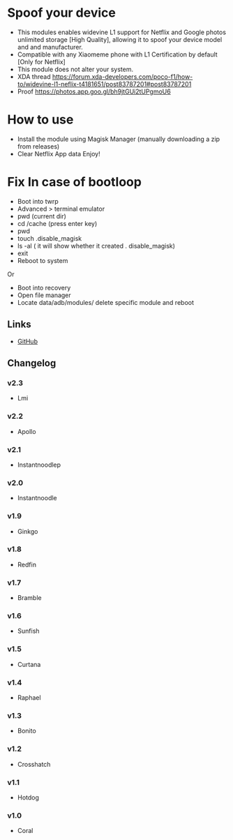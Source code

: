 # Spoof your device
* This modules enables widevine L1 support for Netflix and Google photos unlimited storage [High Quality], allowing it to spoof your device model and and manufacturer.
* Compatible with any Xiaomeme phone with L1 Certification by default [Only for Netflix]
* This module does not alter your system.
* XDA thread https://forum.xda-developers.com/poco-f1/how-to/widevine-l1-neflix-t4181651/post83787201#post83787201
* Proof https://photos.app.goo.gl/bh9jtGUi2tUPgmoU6

# How to use 

* Install the module using Magisk Manager (manually downloading a zip from releases)
* Clear Netflix App data 
  Enjoy!

# Fix In case of bootloop

* Boot into twrp 
* Advanced > terminal emulator
* pwd (current dir)
* cd /cache (press enter key)
* pwd
* touch .disable_magisk
* ls -al ( it will show whether it created . disable_magisk)
* exit
* Reboot to system

Or 

* Boot into recovery
* Open file manager
* Locate data/adb/modules/ delete specific module and reboot

## Links
- [GitHub](https://github.com/cyberelon/device-spoof) 

## Changelog
### v2.3
- Lmi
### v2.2
- Apollo
### v2.1
- Instantnoodlep
### v2.0
- Instantnoodle
### v1.9
- Ginkgo
### v1.8
- Redfin
### v1.7
- Bramble
### v1.6
- Sunfish
### v1.5
- Curtana
### v1.4
- Raphael
### v1.3
- Bonito
### v1.2
- Crosshatch
### v1.1
- Hotdog
### v1.0
- Coral
